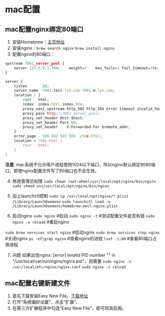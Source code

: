 # mac配置

## mac配置nginx绑定80端口

1. 安装Homebrew：[主页地址](https://brew.sh/index_zh-cn.html)
2. 安装nginx：`brew search nginx`   `brew install nginx`
3. 配置nginx的80端口：

```js
upstream 7001_server_pool {
    server 127.0.0.1:7001    weight=4    max_fails=2 fail_timeout=30s;
}

server {
    listen       80;
    server_name  7001.test.lyn.com 7001.m.lyn.com;
    location / {
        root   html;
        index  index.html index.htm;
        proxy_next_upstream http_502 http_504 error timeout invalid_header;
        proxy_pass http://7001_server_pool;
        proxy_set_header Host $host;
        proxy_set_header Port 80;
        proxy_set_header    X-Forwarded-For $remote_addr;
    }
    error_page   500 502 503 504  /50x.html;
    location = /50x.html {
        root   html;
    }
}
```

**注意**: mac系统不允许用户进程使用1024以下端口，所以nginx默认绑定8080端口。即使nginx配置文件写了80端口也不会生效。

4. 修改管理员权限
`sudo chown root:wheel/usr/local/opt/nginx/bin/nginx`
`sudo chmod u+s/usr/local/opt/nginx/bin/nginx`

5. 加上launchctl控制
`sudo cp /usr/local/opt/nginx/*.plist /Library/LaunchDaemons`
`sudo launchctl load -w /Library/LaunchDaemons/homebrew.mxcl.nginx.plist`

6. 启动nginx
`sudo nginx` #启动
`sudo nginx -t` #测试配置文件是否有错
`sudo nginx -s reload` #重启nginx

`sudo brew services start nginx` #启动nginx
`sudo brew services stop nginx` #关闭nginx
`ps -ef|grep nginx` #查看nginx的进程
`lsof -i:80`  #查看80端口占用进程

7. 问题
如果出现nginx: [error] invalid PID number "" in "/usr/local/var/run/nginx/nginx.pid"，则需要
`sudo nginx -c /usr/local/etc/nginx/nginx.conf`
`sudo nginx -s reload`

## mac配置右键新建文件

1. 首先下载安装Easy New File。[下载地址](http://www.macbl.com/app/system/easy-new-file)
2. 打开“系统偏好设置”，点击“扩展”。
3. 在第三方扩展程序中勾选“Easy New File”，即可将其启用。
